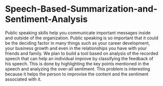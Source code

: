 
# Speech-Based-Summarization-and-Sentiment-Analysis
Public speaking skills help you communicate important messages inside and outside of the organization. Public speaking is so important that it could be the deciding factor in many things such as your career development, your business growth and even in the relationships you have with your friends and family. We plan to build a tool based on analysis of the recorded speech that can help an individual improve by classifying the feedback of his speech. This is done by highlighting the key points mentioned in the speech and analyzing the over-all sentiment. This problem is interesting because it helps the person to improvise the content and the sentiment associated with it.
